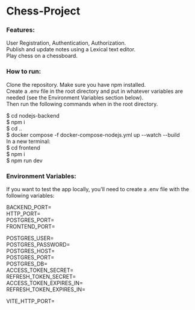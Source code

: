 # Chess-Project
### Features:  
User Registration, Authentication, Authorization.  
Publish and update notes using a Lexical text editor.  
Play chess on a chessboard.  

### How to run:
Clone the repository. Make sure you have npm installed.  
Create a .env file in the root directory and put in
whatever variables are needed (see the Environment Variables section below).  
Then run the following commands when in the root directory.

\$ cd nodejs-backend  
\$ npm i  
\$ cd ..  
\$ docker compose -f docker-compose-nodejs.yml up --watch --build  
In a new terminal:  
\$ cd frontend  
\$ npm i  
\$ npm run dev  

### Environment Variables:
If you want to test the app locally, you'll need to 
create a .env file with the following variables:

BACKEND_PORT=  
HTTP_PORT=  
POSTGRES_PORT=  
FRONTEND_PORT=  

POSTGRES_USER=  
POSTGRES_PASSWORD=  
POSTGRES_HOST=  
POSTGRES_PORT=  
POSTGRES_DB=  
ACCESS_TOKEN_SECRET=  
REFRESH_TOKEN_SECRET=  
ACCESS_TOKEN_EXPIRES_IN=  
REFRESH_TOKEN_EXPIRES_IN=  

VITE_HTTP_PORT=  